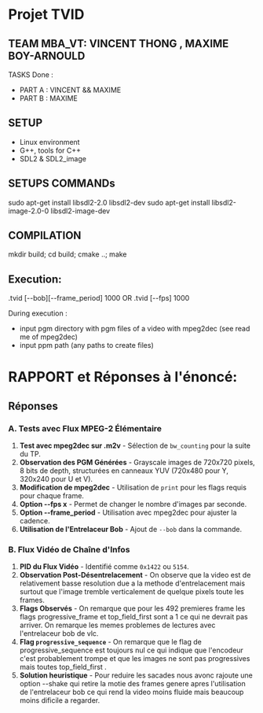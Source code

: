 # Projet TVID
## TEAM MBA_VT: VINCENT THONG , MAXIME BOY-ARNOULD
TASKS Done :
 - PART A : VINCENT && MAXIME
 - PART B : MAXIME
## SETUP
- Linux environment
- G++, tools for C++
- SDL2 & SDL2_image
## SETUPS COMMANDs
sudo apt-get install libsdl2-2.0 libsdl2-dev
sudo apt-get install libsdl2-image-2.0-0 libsdl2-image-dev 
## COMPILATION
mkdir build; cd build; cmake ..; make
## Execution:
.tvid [--bob][--frame_period] 1000
OR
.tvid [--fps] 1000

During execution : 
 - input pgm directory with pgm files of a video with mpeg2dec (see read me of mpeg2dec)
 - input ppm path (any paths to create files)

# RAPPORT et Réponses à l'énoncé:
## Réponses

### A. Tests avec Flux MPEG-2 Élémentaire
1. **Test avec mpeg2dec sur .m2v** - Sélection de `bw_counting` pour la suite du TP.
3. **Observation des PGM Générées** - Grayscale images de 720x720 pixels, 8 bits de depth, structurées en canneaux YUV (720x480 pour Y, 320x240 pour U et V).
4. **Modification de mpeg2dec** - Utilisation de `print` pour les flags requis pour chaque frame.
7. **Option --fps x** - Permet de changer le nombre d'images par seconde.
8. **Option --frame_period** - Utilisation avec mpeg2dec pour ajuster la cadence.
10. **Utilisation de l'Entrelaceur Bob** - Ajout de `--bob` dans la commande.

### B. Flux Vidéo de Chaîne d'Infos
1. **PID du Flux Vidéo** - Identifié comme `0x1422` ou `5154`.
3. **Observation Post-Désentrelacement** - On observe que la video est de relativement basse resolution due a la methode d'entrelacement mais surtout que l'image tremble verticalement de quelque pixels toute les frames.
4. **Flags Observés** - On remarque que pour les 492 premieres frame les flags progressive_frame et top_field_first sont a 1 ce qui ne devrait pas arriver. On remarque les memes problemes de lectures avec l'entrelaceur bob de vlc.
5. **Flag `progressive_sequence`** - On remarque que le flag de progressive_sequence est toujours nul ce qui indique que l'encodeur c'est probablement trompe et que les images ne sont pas progressives mais toutes top_field_first .
6. **Solution heuristique** - Pour reduire les sacades nous avonc rajoute une option --shake qui retire la motie des frames genere apres l'utilisation de l'entrelaceur bob ce qui rend la video moins fluide mais beaucoup moins dificile a regarder.

